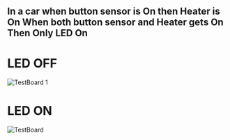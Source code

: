 ## In a car when button sensor is On then Heater is On When both button sensor and Heater gets On Then Only LED On

# LED OFF
![TestBoard 1](https://user-images.githubusercontent.com/80614671/116512211-85da0100-a87c-11eb-8ea4-9fe52f9d0551.png)

# LED ON
![TestBoard](https://user-images.githubusercontent.com/80614671/116512217-88d4f180-a87c-11eb-96ea-51d22e419976.png)
